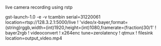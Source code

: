 live camera recording using rstp

gst-launch-1.0 -e -v tcambin serial=31220061 location=rtsp://128.3.2.1:5000/live ! 'video/x-bayer,format=(string)rggb,width=(int)1920,height=(int)1080,framerate=(fraction)30/1' ! bayer2rgb ! videoconvert ! x264enc tune=zerolatency ! qtmux ! filesink location=output_video.mp4


